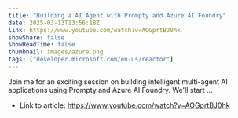 ```yaml
---
title: "Building a AI Agent with Prompty and Azure AI Foundry"
date: 2025-03-13T13:56:18Z
link: https://www.youtube.com/watch?v=AOGprtBJ0hk
showShare: false
showReadTime: false
thumbnail: images/azure.png
tags: ["developer.microsoft.com/en-us/reactor"]
---
```

Join me for an exciting session on building intelligent multi-agent AI applications using Prompty and Azure AI Foundry. We'll start ...

- Link to article: https://www.youtube.com/watch?v=AOGprtBJ0hk